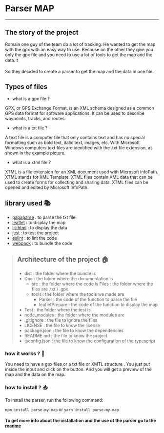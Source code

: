 # Parser MAP

----

## The story of the project 

Romain one guy of the team do a lot of tracking. He wanted to get the map with the gpx with an easy way to use.
Because on the other they give you only the gpx file and you need to use a lot of tools to get the map and the data. ❗

So they decided to create a parser to get the map and the data in one file.

## Types of files 

- what is a gpx file ?

GPX, or GPS Exchange Format, is an XML schema designed as a common GPS data format for software applications. It can be used to describe waypoints, tracks, and routes.

- what is a txt file ?

A text file is a computer file that only contains text and has no special formatting such as bold text, italic text, images, etc. With Microsoft Windows computers text files are identified with the .txt file extension, as shown in the example picture.

- what is a xtml file ?

XTML is a file extension for an XML document used with Microsoft InfoPath. XTML stands for XML Template. XTML files contain XML data that can be used to create forms for collecting and sharing data. XTML files can be opened and edited by Microsoft InfoPath.



## library used 📚

- [papaparse](https://www.papaparse.com/) : to parse the txt file
- [leaflet](https://leafletjs.com/) : to display the map
- [lit-html](https://lit-html.polymer-project.org/) : to display the data
- [jest](https://jestjs.io/) : to test the project
- [eslint](https://eslint.org/) : to lint the code
- [webpack](https://webpack.js.org/) : to bundle the code



 >## Architecture of the project 🏠
> - dist : the folder where the bundle is
> - Doc : the folder where the documentation is
>   - src : the folder where the code is
>   Files : the folder where the files are .txt / .gpx 
>   - tools : the folder where the tools we made are
>     - Parser : the code of the function to parse the file
>     - leafletPrepare : the code of the function to display the map
> - Test : the folder where the test is
> - node_modules : the folder where the modules are
> - .gitignore : the file to ignore the files
> - LICENSE : the file to know the license
> - package.json : the file to know the dependencies
> - README.md : the file to know the project
> - tsconfig.json : the file to know the configuration of the typescript


### how it works ? 🤔

You need to have a gpx files or a txt file or XMTL structure . You just put inside the input and click on the button. And you will get a preview of the map and the data on the map.


### how to install ? 📥

To install the parser, run the following command:

``npm install parse-my-map``
or
``yarn install parse-my-map``

#### To get more info about the installation and the use of the parser go to the [readme](../readme.md)







